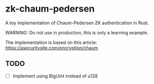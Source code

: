 # zk-chaum-pedersen
A toy implementation of Chaum-Pedersen ZK authentication in Rust.

WARNING: Do not use in production, this is only a learning example.

The implementation is based on this article:
https://asecuritysite.com/encryption/chaum

## TODO

- [ ] Implement using BigUint instead of u128
